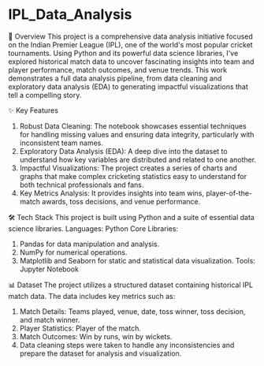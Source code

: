 # IPL_Data_Analysis

🏏 Overview
This project is a comprehensive data analysis initiative focused on the Indian Premier League (IPL), one of the world's most popular cricket tournaments. Using Python and its powerful data science libraries, I've explored historical match data to uncover fascinating insights into team and player performance, match outcomes, and venue trends. This work demonstrates a full data analysis pipeline, from data cleaning and exploratory data analysis (EDA) to generating impactful visualizations that tell a compelling story.

✨ Key Features
1) Robust Data Cleaning: The notebook showcases essential techniques for handling missing values and ensuring data integrity, particularly with inconsistent team names.
2) Exploratory Data Analysis (EDA): A deep dive into the dataset to understand how key variables are distributed and related to one another.
3) Impactful Visualizations: The project creates a series of charts and graphs that make complex cricketing statistics easy to understand for both technical professionals and fans.
4) Key Metrics Analysis: It provides insights into team wins, player-of-the-match awards, toss decisions, and venue performance.

🛠️ Tech Stack
This project is built using Python and a suite of essential data science libraries.
Languages: Python
Core Libraries:
1) Pandas for data manipulation and analysis.
2) NumPy for numerical operations.
3) Matplotlib and Seaborn for static and statistical data visualization.
Tools: Jupyter Notebook

📊 Dataset
The project utilizes a structured dataset containing historical IPL match data. The data includes key metrics such as:

1) Match Details: Teams played, venue, date, toss winner, toss decision, and match winner.
2) Player Statistics: Player of the match.
3) Match Outcomes: Win by runs, win by wickets.
4) Data cleaning steps were taken to handle any inconsistencies and prepare the dataset for analysis and visualization.
